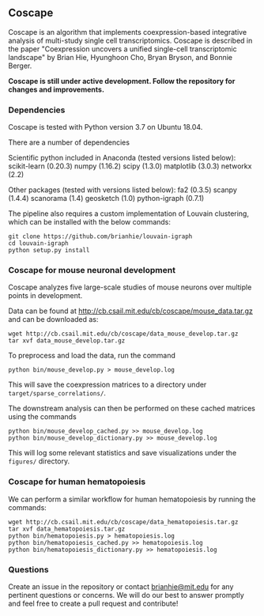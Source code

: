 
## Coscape

Coscape is an algorithm that implements coexpression-based integrative analysis of multi-study single cell transcriptomics. Coscape is described in the paper "Coexpression uncovers a unified single-cell transcriptomic landscape" by Brian Hie, Hyunghoon Cho, Bryan Bryson, and Bonnie Berger.

**Coscape is still under active development. Follow the repository for changes and improvements.**

### Dependencies

Coscape is tested with Python version 3.7 on Ubuntu 18.04.

There are a number of dependencies

Scientific python included in Anaconda (tested versions listed below):
scikit-learn (0.20.3)
numpy (1.16.2)
scipy (1.3.0)
matplotlib (3.0.3)
networkx (2.2)

Other packages (tested with versions listed below):
fa2 (0.3.5)
scanpy (1.4.4)
scanorama (1.4)
geosketch (1.0)
python-igraph (0.7.1)

The pipeline also requires a custom implementation of Louvain clustering, which can be installed with the below commands:
```
git clone https://github.com/brianhie/louvain-igraph
cd louvain-igraph
python setup.py install

```

### Coscape for mouse neuronal development

Coscape analyzes five large-scale studies of mouse neurons over multiple points in development.

Data can be found at http://cb.csail.mit.edu/cb/coscape/mouse_data.tar.gz and can be downloaded as:
```
wget http://cb.csail.mit.edu/cb/coscape/data_mouse_develop.tar.gz
tar xvf data_mouse_develop.tar.gz
```

To preprocess and load the data, run the command
```
python bin/mouse_develop.py > mouse_develop.log
```

This will save the coexpression matrices to a directory under `target/sparse_correlations/`.

The downstream analysis can then be performed on these cached matrices using the commands
```
python bin/mouse_develop_cached.py >> mouse_develop.log
python bin/mouse_develop_dictionary.py >> mouse_develop.log
```
This will log some relevant statistics and save visualizations under the `figures/` directory.


### Coscape for human hematopoiesis

We can perform a similar workflow for human hematopoiesis by running the commands:
```
wget http://cb.csail.mit.edu/cb/coscape/data_hematopoiesis.tar.gz
tar xvf data_hematopoiesis.tar.gz
python bin/hematopoiesis.py > hematopoiesis.log
python bin/hematopoiesis_cached.py >> hematopoiesis.log
python bin/hematopoiesis_dictionary.py >> hematopoiesis.log
```

### Questions

Create an issue in the repository or contact brianhie@mit.edu for any pertinent questions or concerns. We will do our best to answer promptly and feel free to create a pull request and contribute!
